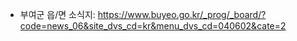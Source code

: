 

- 부여군 읍/면 소식지: https://www.buyeo.go.kr/_prog/_board/?code=news_06&site_dvs_cd=kr&menu_dvs_cd=040602&cate=2